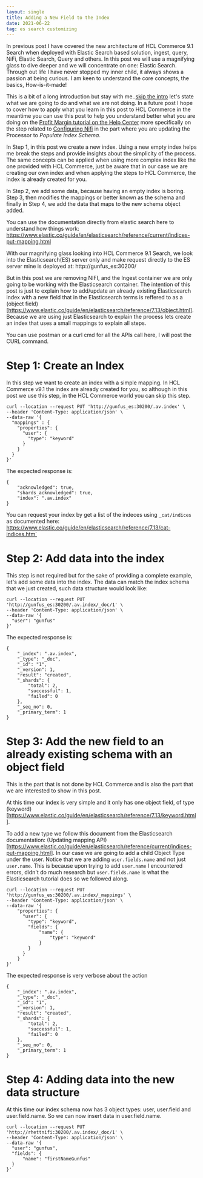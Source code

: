 ```yaml
---
layout: single
title: Adding a New Field to the Index
date: 2021-06-22
tag: es search customizing
---
```

In previous post I have covered the new architecture of HCL Commerce 9.1 Search when deployed with Elastic Search based solution, ingest, query, NiFi, Elastic Search, Query and others. In this post we will use a magnifying glass to dive deeper and we will concentrate on one: Elastic Search. Through out life I have never stopped my inner child, it always shows a passion at being curious. I am keen to understand the core concepts, the basics, How-is-it-made!

This is a bit of a long introduction but stay with me..[skip the intro](#step-1:-create-an-index) let's state what we are going to do and what we are not doing. In a future post I hope to cover how to apply what you learn in this post to HCL Commerce in the meantime you can use this post to help you understand better what you are doing on the [Profit Margin tutorial on the Help Center](https://help.hcltechsw.com/commerce/9.1.0/tutorials/tutorial/tsd_search6_intro_elastic.html) more specifically on the step related to [Configuring Nifi](https://help.hcltechsw.com/commerce/9.1.0/tutorials/tutorial/tsd_connectorconfigure_elastic.html) in the part where you are updating the Processor to *Populate Index Schema*.

In Step 1, in this post we create a new index. Using a new empty index helps me break the steps and provide insights about the simplicity of the process. The same concepts can be applied when using more complex index like the one provided with HCL Commerce, just be aware that in our case we are creating our own index and when applying the steps to HCL Commerce, the index is already created for you.

In Step 2, we add some data, because having an empty index is boring. Step 3, then modifies the mappings or better known as the schema and finally in Step 4, we add the data that maps to the new schema object added.

You can use the documentation directly from elastic search here to understand how things work: https://www.elastic.co/guide/en/elasticsearch/reference/current/indices-put-mapping.html

With our magnifying glass looking into HCL Commerce 9.1 Search, we look into the Elasticsearch(ES) server only and make request directly to the ES server mine is deployed at: http://gunfus_es:30200/


But in this post we are removing NIFI, and the Ingest container we are only going to be working with the Elasticsearch container. The intention of this post is just to explain how to add/update an already existing Elasticsearch index with a new field that in the Elasticsearch terms is reffered to as a (object field)[https://www.elastic.co/guide/en/elasticsearch/reference/7.13/object.html]. Because we are using just Elasticsearch to explain the process lets create an index that uses a small mappings to explain all steps.

You can use postman or a curl cmd for all the APIs call here, I will post the CURL command.

# Step 1: Create an Index

In this step we want to create an index with a simple mapping. In HCL Commerce v9.1 the index are already created for you, so although in this post we use this step, in the HCL Commerce world you can skip this step.

```
curl --location --request PUT 'http://gunfus_es:30200/.av.index' \
--header 'Content-Type: application/json' \
--data-raw '{
  "mappings" : {
    "properties": {
      "user": {
        "type": "keyword"
      }
    }
  }
}'
```

The expected response is:

```
{
    "acknowledged": true,
    "shards_acknowledged": true,
    "index": ".av.index"
}
```

You can request your index by get a list of the indeces using `_cat/indices` as documented here: https://www.elastic.co/guide/en/elasticsearch/reference/7.13/cat-indices.htm`

# Step 2: Add data into the index

This step is not required but for the sake of providing a complete example, let's add some data into the index. The data can match the index schema that we just created, such data structure would look like:

```
curl --location --request PUT 'http://gunfus_es:30200/.av.index/_doc/1' \
--header 'Content-Type: application/json' \
--data-raw '{
  "user": "gunfus"
}'
```

The expected response is:

```
{
    "_index": ".av.index",
    "_type": "_doc",
    "_id": "1",
    "_version": 1,
    "result": "created",
    "_shards": {
        "total": 2,
        "successful": 1,
        "failed": 0
    },
    "_seq_no": 0,
    "_primary_term": 1
}
```


# Step 3: Add the new field to an already existing schema with an object field

This is the part that is not done by HCL Commerce and is also the part that we are interested to show in this post.

At this time our index is very simple and it only has one object field, of type (keyword)[https://www.elastic.co/guide/en/elasticsearch/reference/7.13/keyword.html].

To add a new type we follow this document from the Elasticsearch documentation: (Updating mapping API)[https://www.elastic.co/guide/en/elasticsearch/reference/current/indices-put-mapping.html]. In our case we are going to add a child Object Type under the user. Notice that we are adding `user.fields.name` and not just `user.name`. This is because upon trying to add `user.name` I encountered errors, didn't do much research but `user.fields.name` is what the Elasticsearch tutorial does so we followed along.

```
curl --location --request PUT 'http://gunfus_es:30200/.av.index/_mappings' \
--header 'Content-Type: application/json' \
--data-raw '{
    "properties": {
      "user": {
        "type": "keyword",
        "fields": {
            "name": {
                "type": "keyword"
            }
        }
      }
    }
}'
```

The expected response is very verbose about the action

```
{
    "_index": ".av.index",
    "_type": "_doc",
    "_id": "1",
    "_version": 1,
    "result": "created",
    "_shards": {
        "total": 2,
        "successful": 1,
        "failed": 0
    },
    "_seq_no": 0,
    "_primary_term": 1
}
```

# Step 4: Adding data into the new data structure

At this time our index schema now has 3 object types: user, user.field and user.field.name. So we can now insert data in user.field.name.

```
curl --location --request PUT 'http://rhettnifi:30200/.av.index/_doc/1' \
--header 'Content-Type: application/json' \
--data-raw '{
  "user": "gunfus",
  "fields": {
      "name": "firstNameGunfus"
  }
}'
```
